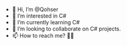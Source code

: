 - 👋 Hi, I’m @Qohser
- 👀 I’m interested in C#
- 🌱 I’m currently learning C#
- 💞️ I’m looking to collaborate on C# projects.
- 📫 How to reach me? 🤷‍♂️

<!---
Qohser/Qohser is a ✨ special ✨ repository because its `README.md` (this file) appears on your GitHub profile.
You can click the Preview link to take a look at your changes.
--->
